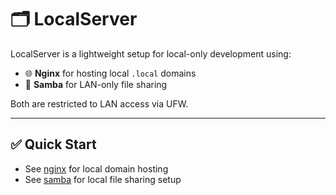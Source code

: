 # 🗂️ LocalServer

LocalServer is a lightweight setup for local-only development using:

- 🌐 **Nginx** for hosting local `.local` domains
- 📧 **Samba** for LAN-only file sharing

Both are restricted to LAN access via UFW.

---

## ✅ Quick Start

- See [nginx](nginx/README.MD) for local domain hosting
- See [samba](samba/README.MD) for local file sharing setup

